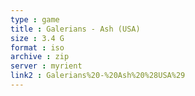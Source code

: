 ```yaml
---
type : game
title : Galerians - Ash (USA)
size : 3.4 G
format : iso
archive : zip
server : myrient
link2 : Galerians%20-%20Ash%20%28USA%29
---
```

